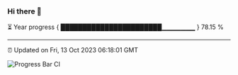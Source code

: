 ### Hi there 👋

⏳ Year progress { ███████████████████████▁▁▁▁▁▁▁ } 78.15 %

---

⏰ Updated on Fri, 13 Oct 2023 06:18:01 GMT

![Progress Bar CI](https://github.com/liununu/liununu/workflows/Progress%20Bar%20CI/badge.svg)
